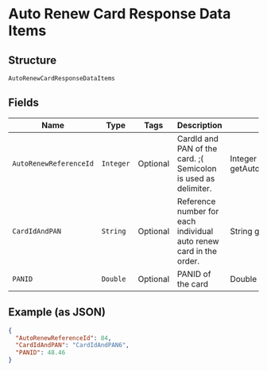 
# Auto Renew Card Response Data Items

## Structure

`AutoRenewCardResponseDataItems`

## Fields

| Name | Type | Tags | Description | Getter | Setter |
|  --- | --- | --- | --- | --- | --- |
| `AutoRenewReferenceId` | `Integer` | Optional | CardId and PAN of the card. ;( Semicolon is used as delimiter. | Integer getAutoRenewReferenceId() | setAutoRenewReferenceId(Integer autoRenewReferenceId) |
| `CardIdAndPAN` | `String` | Optional | Reference number for each individual auto renew card in the order. | String getCardIdAndPAN() | setCardIdAndPAN(String cardIdAndPAN) |
| `PANID` | `Double` | Optional | PANID of the card | Double getPANID() | setPANID(Double pANID) |

## Example (as JSON)

```json
{
  "AutoRenewReferenceId": 84,
  "CardIdAndPAN": "CardIdAndPAN6",
  "PANID": 48.46
}
```

